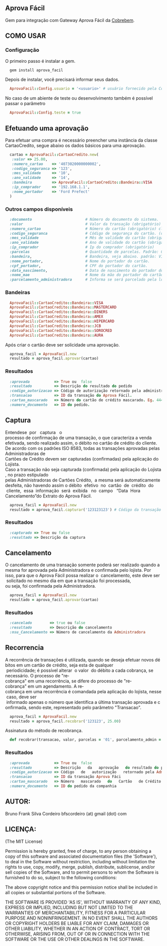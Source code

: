 Aprova Fácil
------------

Gem para integração com Gateway Aprova Fácil da [Cobrebem](https://www.cobrebemx.com.br).

COMO USAR
---------

### Configuração

O primeiro passo é instalar a gem.

```ruby
  gem install aprova_facil
```

Depois de instalar, você precisará informar seus dados.

```ruby
  AprovaFacil::Config.usuario = '<usuario>' # usuário fornecido pela Cobrebem
```

No caso de um abiente de teste ou desenvolvimento também é possível passar o parâmetro

```ruby
  AprovaFacil::Config.teste = true
```

Efetuando uma aprovação
-----------------------

Para efetuar uma compra é necessário preencher uma instância da classe CartaoCredito, 
segue abaixo os dados básicos para uma aprovação.

```ruby
  cartao = AprovaFacil::CartaoCredito.new(
   :valor => 25.00,
   :numero_cartao    => '4073020000000002', 
   :codigo_seguranca => '123', 
   :mes_validade     => '10', 
   :ano_validade     => '14', 
   :bandeira         => AprovaFacil::CartaoCredito::Bandeira::VISA
   :ip_comprador     => '192.168.1.1', 
   :nome_portador    => 'Ford Prefect'
  )
```

### Outros campos disponíveis

```ruby
  :documento                        # Número do documento do sistema. 
  :valor                            # Valor da transação (obrigatório)
  :numero_cartao                    # Número do cartão (obrigatório) claro! :D
  :codigo_seguranca                 # Código de segurança do cartão. (obrigatório)
  :mes_validade                     # Mês de validade do cartão (obrigatório)
  :ano_validade                     # Ano de validade do cartão (obrigatório)
  :ip_comprador                     # Ip do comprador (obrigatório)
  :parcelas                         # Quantidade de parcelas. Padrão: 01
  :bandeira,                        # Bandeira, veja abaixo. padrão: VISA
  :nome_portador,                   # Nome do portador do cartão.
  :cpf_portador,                    # CPF do portador do cartão.
  :data_nascimento,                 # Data de nascimento do portador do cartão.
  :nome_mae                         # Nome da mão do portador do cartão.
  :parcelamento_administradora      # Informa se será parcelado pela loja ou pela adminsitrador. Padrão: true
```

### Bandeiras

```ruby
  AprovaFacil::CartaoCredito::Bandeira::VISA      
  AprovaFacil::CartaoCredito::Bandeira::MASTERCARD
  AprovaFacil::CartaoCredito::Bandeira::DINERS    
  AprovaFacil::CartaoCredito::Bandeira::AMEX      
  AprovaFacil::CartaoCredito::Bandeira::HIPERCARD 
  AprovaFacil::CartaoCredito::Bandeira::JCB       
  AprovaFacil::CartaoCredito::Bandeira::SOROCRED  
  AprovaFacil::CartaoCredito::Bandeira::AURA      
```

Após criar o cartão deve ser solicidade uma aprovação.

```ruby
  aprova_facil = AprovaFacil.new
  resultado = aprova_facil.aprovar(cartao)
```

### Resultados

```ruby
  :aprovada           => True ou  false
  :resultado          => Descrição do resultado do pedido
  :codigo_autorizacao => Código de autorização retornado pela administradora do cartão.
  :transacao          => ID da transação do Aprova Fácil.
  :cartao_mascarado   => Número do cartão de crédito mascarado. Eg. 444433******1111
  :numero_documento   => ID do pedido.
```

Captura
-------

  Entende­se  por   captura   o processo de confirmação de uma transação, o que caracteriza a venda 
efetivada, sendo realizado assim, o débito no cartão de crédito do cliente.
  De acordo com os padrões ISO 8583, todas as transações aprovadas pelas Administradoras de 
Cartões de Crédito devem ser capturadas (confirmadas) pela aplicação do Lojista.
  Caso a transação não seja capturada (confirmada) pela aplicação do Lojista, no prazo estipulado 
pelas Administradoras de Cartões Crédito,  a mesma será automaticamente desfeita, não havendo assim o 
débito  efetivo  no  cartão  de  crédito  do  cliente,  essa  informação  será  exibida   no  campo  
“Data  Hora Cancelamento”do Extrato do Aprova Fácil.

```ruby
  aprova_facil = AprovaFacil.new
  resultado = aprova_facil.capturar('123123123') # Código da transação
```

### Resultados

```ruby
  :capturado => True ou false
  :resultado => Descrição da captura
```

Cancelamento
------------

  O cancelamento de uma transação somente poderá ser realizado quando a mesma for aprovada pela 
Administradora e confirmada pelo lojista. Por isso, para que o Aprova Fácil possa realizar o 
cancelamento, este deve ser  solicitado no mesmo dia em que a transação foi processada, 
ou seja, foi confirmada pela Administradora.

```ruby
  aprova_facil = AprovaFacil.new
  resultado = aprova_facil.aprovar(cartao)
```

### Resultados

```ruby
  :cancelado        => true ou false
  :resultado        => Descrição do cancelamento
  :nsu_Cancelamento => Número de cancelamento da Administradora
```

Recorrencia
-----------

  A recorrência de transações é utilizada, quando se deseja efetuar novos débitos em um cartão de
crédito, seja esta de qualquer  periodicidade; é possível alterar  o valor  do débito a cada cobrança, se
necessário.
  O processo de "re­cobrança" em uma recorrência, se difere do processo de "re­cobrança" em um
agendamento. A re­cobrança em uma recorrência é comandada pela aplicação do lojista, nesse caso, deve
ser  informado apenas o número que identifica a última transação aprovada e confirmada, sendo este,
representado pelo parâmetro "Transacao".

```ruby
  aprova_facil = AprovaFacil.new
  resultado = aprova_facil.recobrar('123123', 25.00)
```

Assinatura do método de recobrança.

```ruby
  def recobrar(transacao, valor, parcelas = '01', parcelamento_admin = true )
```

### Resultados

```ruby
  :aprovada           => True ou  false
  :resultado          => Descrição   da   aprovação   do resultado do pedido
  :codigo_autorizacao => Código   de   autorização   retornado pela Administradora  do  cartão  de crédito
  :transacao          => ID da transação Aprova Fáci
  :cartao_mascarado   => Número   mascarado   do   Cartão   de Crédito Eg. 444433******1111
  :numero_documento   => ID do pedido da companhia
```

AUTOR:
------

Bruno Frank Silva Cordeiro bfscordeiro (at) gmail (dot) com

LICENÇA:
--------

(The MIT License)

Permission is hereby granted, free of charge, to any person obtaining
a copy of this software and associated documentation files (the
'Software'), to deal in the Software without restriction, including
without limitation the rights to use, copy, modify, merge, publish,
distribute, sublicense, and/or sell copies of the Software, and to
permit persons to whom the Software is furnished to do so, subject to
the following conditions:

The above copyright notice and this permission notice shall be
included in all copies or substantial portions of the Software.

THE SOFTWARE IS PROVIDED 'AS IS', WITHOUT WARRANTY OF ANY KIND,
EXPRESS OR IMPLIED, INCLUDING BUT NOT LIMITED TO THE WARRANTIES OF
MERCHANTABILITY, FITNESS FOR A PARTICULAR PURPOSE AND NONINFRINGEMENT.
IN NO EVENT SHALL THE AUTHORS OR COPYRIGHT HOLDERS BE LIABLE FOR ANY
CLAIM, DAMAGES OR OTHER LIABILITY, WHETHER IN AN ACTION OF CONTRACT,
TORT OR OTHERWISE, ARISING FROM, OUT OF OR IN CONNECTION WITH THE
SOFTWARE OR THE USE OR OTHER DEALINGS IN THE SOFTWARE.